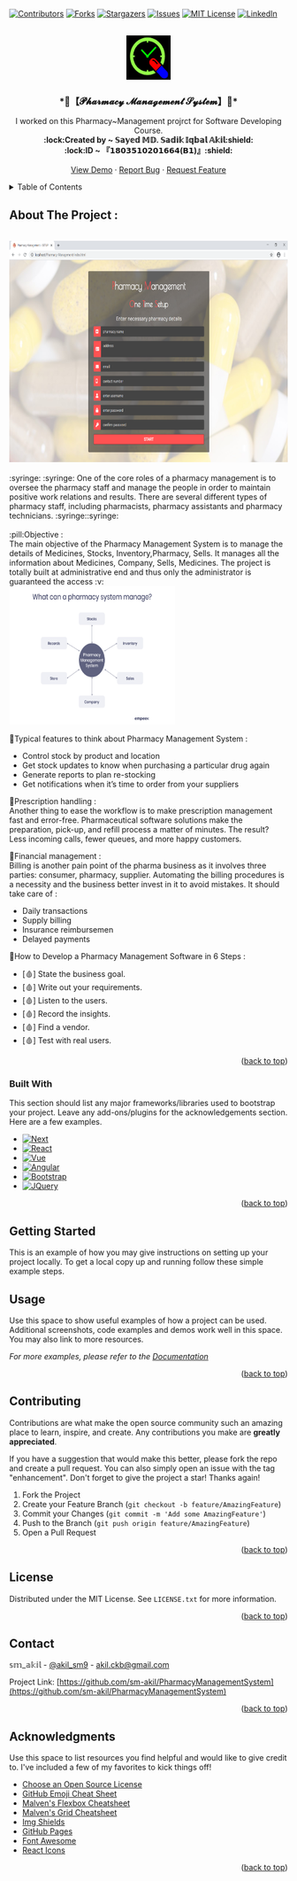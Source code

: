 
<a name="readme-top"></a>

[![Contributors][contributors-shield]][contributors-url]
[![Forks][forks-shield]][forks-url]
[![Stargazers][stars-shield]][stars-url]
[![Issues][issues-shield]][issues-url]
[![MIT License][license-shield]][license-url]
[![LinkedIn][linkedin-shield]][linkedin-url]



<!-- PROJECT LOGO -->
<br />
<div align="center">
    <img src="images/Capture.png" alt="Logo" width="80" height="80">
  </a>

  <h3 align="center"> *🎀【𝓟𝓱𝓪𝓻𝓶𝓪𝓬𝔂 𝓜𝓪𝓷𝓪𝓰𝓮𝓶𝓮𝓷𝓽 𝓢𝔂𝓼𝓽𝓮𝓶】🎀*</h3>

  <p align="center">
    I worked on this Pharmacy~Management projrct for Software Developing Course.
    <br />
       <strong>:lock:Created by ~ 𝕊𝕒𝕪𝕖𝕕 𝕄𝔻. 𝕊𝕒𝕕𝕚𝕜 𝕀𝕢𝕓𝕒𝕝 𝔸𝕜𝕚𝕝:shield:</strong><br />
       <strong>:lock:ID ~ 『𝟭𝟴𝟬𝟯𝟱𝟭𝟬𝟮𝟬𝟭𝟲𝟲𝟰(𝗕𝟭)』:shield:</strong>
    <br />
    <br />
    <a href="https://github.com/othneildrew/Best-README-Template">View Demo</a>
    ·
    <a href="https://github.com/othneildrew/Best-README-Template/issues">Report Bug</a>
    ·
    <a href="https://github.com/othneildrew/Best-README-Template/issues">Request Feature</a>
  </p>
</div>



<!-- TABLE OF CONTENTS -->
<details>
  <summary>Table of Contents</summary>
  <ol>
    <li>
      <a href="#about-the-project">About The Project</a>
    </li>
      <ul>
        <li><a href="#built-with">Built With</a></li>
      </ul>
    </li>
    <li>
      <a href="#getting-started">Getting Started</a>
      <ul>
        <li><a href="#prerequisites">Prerequisites</a></li>
        <li><a href="#installation">Installation</a></li>
      </ul>
    </li>
    <li><a href="#usage">Usage</a></li>
    <li><a href="#roadmap">Roadmap</a></li>
    <li><a href="#contributing">Contributing</a></li>
    <li><a href="#license">License</a></li>
    <li><a href="#contact">Contact</a></li>
    <li><a href="#acknowledgments">Acknowledgments</a></li>
  </ol>
</details>



<!-- ABOUT THE PROJECT -->
## About The Project :
<br />
<div align="center">
<img src="images/ss1.0.png" alt="Logo" width="680" height="400">
</div><br />
:syringe: :syringe: One of the core roles of a pharmacy management is to oversee the pharmacy staff and manage the people in order to maintain positive work relations and results. There are several different types of pharmacy staff, including pharmacists, pharmacy assistants and pharmacy technicians. :syringe::syringe:
<br />
<br />
:pill:Objective :<br />
The main objective of the Pharmacy Management System is to manage the details of Medicines, Stocks, Inventory,Pharmacy, Sells. It manages all the information about Medicines, Company, Sells, Medicines. The project is totally built at administrative end and thus only the administrator is guaranteed the access :v:  <br />

<img src="images/What.png" alt="Logo" width="300" height="250">

:pill:Typical features to think about Pharmacy Management System :<br />
* Control stock by product and location
* Get stock updates to know when purchasing a particular drug again
* Generate reports to plan re-stocking
* Get notifications when it’s time to order from your suppliers


:pill:Prescription handling :<br />
Another thing to ease the workflow is to make prescription management fast and error-free. Pharmaceutical software solutions make the preparation, pick-up, and refill process a matter of minutes. The result? Less incoming calls, fewer queues, and more happy customers.

:pill:Financial management : <br />
Billing is another pain point of the pharma business as it involves three parties: consumer, pharmacy, supplier. Automating the billing procedures is a necessity and the business better invest in it to avoid mistakes. 
It should take care of :<br />
* Daily transactions
* Supply billing
* Insurance reimbursemen
* Delayed payments


:pill:How to Develop a Pharmacy Management Software in 6 Steps :<br />
* [:drop_of_blood:] State the business goal.
* [:drop_of_blood:] Write out your requirements.
* [:drop_of_blood:] Listen to the users.
* [:drop_of_blood:] Record the insights.
* [:drop_of_blood:] Find a vendor.
* [:drop_of_blood:] Test with real users.

<p align="right">(<a href="#readme-top">back to top</a>)</p>



### Built With

This section should list any major frameworks/libraries used to bootstrap your project. Leave any add-ons/plugins for the acknowledgements section. Here are a few examples.

* [![Next][Next.js]][Next-url]
* [![React][React.js]][React-url]
* [![Vue][Vue.js]][Vue-url]
* [![Angular][Angular.io]][Angular-url]
* [![Bootstrap][Bootstrap.com]][Bootstrap-url]
* [![JQuery][JQuery.com]][JQuery-url]

<p align="right">(<a href="#readme-top">back to top</a>)</p>



<!-- GETTING STARTED -->
## Getting Started

This is an example of how you may give instructions on setting up your project locally.
To get a local copy up and running follow these simple example steps.


## Usage

Use this space to show useful examples of how a project can be used. Additional screenshots, code examples and demos work well in this space. You may also link to more resources.

_For more examples, please refer to the [Documentation](https://example.com)_

<p align="right">(<a href="#readme-top">back to top</a>)</p>


<!-- CONTRIBUTING -->
## Contributing

Contributions are what make the open source community such an amazing place to learn, inspire, and create. Any contributions you make are **greatly appreciated**.

If you have a suggestion that would make this better, please fork the repo and create a pull request. You can also simply open an issue with the tag "enhancement".
Don't forget to give the project a star! Thanks again!

1. Fork the Project
2. Create your Feature Branch (`git checkout -b feature/AmazingFeature`)
3. Commit your Changes (`git commit -m 'Add some AmazingFeature'`)
4. Push to the Branch (`git push origin feature/AmazingFeature`)
5. Open a Pull Request

<p align="right">(<a href="#readme-top">back to top</a>)</p>



<!-- LICENSE -->
## License

Distributed under the MIT License. See `LICENSE.txt` for more information.

<p align="right">(<a href="#readme-top">back to top</a>)</p>



<!-- CONTACT -->
## Contact

𝕤𝕞_𝕒𝕜𝕚𝕝 - [@akil_sm9](https://twitter.com/akil_sm9) - akil.ckb@gmail.com

Project Link: [https://github.com/sm-akil/PharmacyManagementSystem](https://github.com/sm-akil/PharmacyManagementSystem)

<p align="right">(<a href="#readme-top">back to top</a>)</p>



<!-- ACKNOWLEDGMENTS -->
## Acknowledgments

Use this space to list resources you find helpful and would like to give credit to. I've included a few of my favorites to kick things off!

* [Choose an Open Source License](https://choosealicense.com)
* [GitHub Emoji Cheat Sheet](https://www.webpagefx.com/tools/emoji-cheat-sheet)
* [Malven's Flexbox Cheatsheet](https://flexbox.malven.co/)
* [Malven's Grid Cheatsheet](https://grid.malven.co/)
* [Img Shields](https://shields.io)
* [GitHub Pages](https://pages.github.com)
* [Font Awesome](https://fontawesome.com)
* [React Icons](https://react-icons.github.io/react-icons/search)

<p align="right">(<a href="#readme-top">back to top</a>)</p>



<!-- MARKDOWN LINKS & IMAGES -->
<!-- https://www.markdownguide.org/basic-syntax/#reference-style-links -->
[contributors-shield]: https://img.shields.io/github/contributors/othneildrew/Best-README-Template.svg?style=for-the-badge
[contributors-url]: https://github.com/othneildrew/Best-README-Template/graphs/contributors
[forks-shield]: https://img.shields.io/github/forks/othneildrew/Best-README-Template.svg?style=for-the-badge
[forks-url]: https://github.com/othneildrew/Best-README-Template/network/members
[stars-shield]: https://img.shields.io/github/stars/othneildrew/Best-README-Template.svg?style=for-the-badge
[stars-url]: https://github.com/othneildrew/Best-README-Template/stargazers
[issues-shield]: https://img.shields.io/github/issues/othneildrew/Best-README-Template.svg?style=for-the-badge
[issues-url]: https://github.com/othneildrew/Best-README-Template/issues
[license-shield]: https://img.shields.io/github/license/othneildrew/Best-README-Template.svg?style=for-the-badge
[license-url]: https://github.com/othneildrew/Best-README-Template/blob/master/LICENSE.txt
[linkedin-shield]: https://img.shields.io/badge/-LinkedIn-black.svg?style=for-the-badge&logo=linkedin&colorB=555
[linkedin-url]: https://linkedin.com/in/othneildrew
[product-screenshot]: images/screenshot.png
[Next.js]: https://img.shields.io/badge/next.js-000000?style=for-the-badge&logo=nextdotjs&logoColor=white
[Next-url]: https://nextjs.org/
[React.js]: https://img.shields.io/badge/React-20232A?style=for-the-badge&logo=react&logoColor=61DAFB
[React-url]: https://reactjs.org/
[Vue.js]: https://img.shields.io/badge/Vue.js-35495E?style=for-the-badge&logo=vuedotjs&logoColor=4FC08D
[Vue-url]: https://vuejs.org/
[Angular.io]: https://img.shields.io/badge/Angular-DD0031?style=for-the-badge&logo=angular&logoColor=white
[Angular-url]: https://angular.io/
[Svelte.dev]: https://img.shields.io/badge/Svelte-4A4A55?style=for-the-badge&logo=svelte&logoColor=FF3E00
[Svelte-url]: https://svelte.dev/
[Laravel.com]: https://img.shields.io/badge/Laravel-FF2D20?style=for-the-badge&logo=laravel&logoColor=white
[Laravel-url]: https://laravel.com
[Bootstrap.com]: https://img.shields.io/badge/Bootstrap-563D7C?style=for-the-badge&logo=bootstrap&logoColor=white
[Bootstrap-url]: https://getbootstrap.com
[JQuery.com]: https://img.shields.io/badge/jQuery-0769AD?style=for-the-badge&logo=jquery&logoColor=white
[JQuery-url]: https://jquery.com 
